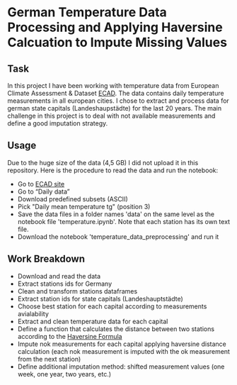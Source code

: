 # German Temperature Data Processing and Applying Haversine Calcuation to Impute Missing Values

## Task
In this project I have been working with temperature data from 
European Climate Assessment & Dataset [ECAD](https://www.ecad.eu/).
The data contains daily temperature measurements in all european cities. 
I chose to extract and process data for german state capitals (Landeshaupstädte) for the last 20 
years. 
The main challenge in this project is to deal with not available measurements
and define a good imputation strategy.

## Usage
Due to the huge size of the data (4,5 GB) I did not upload it in this repository.
Here is the procedure to read the data and run the notebook:


- Go to [ECAD site](https://www.ecad.eu/)
- Go to “Daily data”
- Download predefined subsets (ASCII) 
- Pick "Daily mean temperature tg" (position 3)
- Save the data files in a folder names 'data' on the same level as the notebook file 'temperature.ipynb'.
Note that each station has its own text file.
- Download the notebook 'temperature_data_preprocessing' and run it

## Work Breakdown

- Download and read the data
- Extract stations ids for Germany
- Clean and transform stations dataframes
- Extract station ids for state capitals (Landeshauptstädte)
- Choose best station for each capital according to measurements avialability
- Extract and clean temperature data for each capital
- Define a function that calculates the distance between two stations according to the [Haversine Formula](https://en.wikipedia.org/wiki/Haversine_formula)
- Impute nok measurements for each capital applying haversine distance calculation (each nok measurement is imputed 
with the ok measurement from the next station)
- Define additional imputation method: shifted measurement values (one week, 
one year, two years, etc.)


